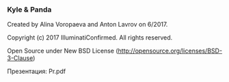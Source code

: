 ### Kyle & Panda
Created by Alina Voropaeva and Anton Lavrov on 6/2017.

Copyright (c) 2017 IlluminatiConfirmed. All rights reserved.

Open Source under New BSD License (http://opensource.org/licenses/BSD-3-Clause)

Презентация: Pr.pdf
